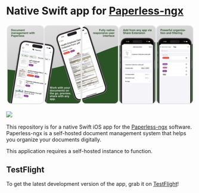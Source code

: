 # Native Swift app for [Paperless-ngx](https://github.com/paperless-ngx/paperless-ngx)

[![](panorama.png)](https://apps.apple.com/app/swift-paperless/id6448698521)

[![](app_store.svg)](https://apps.apple.com/app/swift-paperless/id6448698521)


This repository is for a native Swift iOS app for the
[Paperless-ngx](https://github.com/paperless-ngx/paperless-ngx) software.
Paperless-ngx is a self-hosted document management system that helps you
organize your documents digitally.

This application requires a self-hosted instance to function.

## TestFlight

To get the latest development version of the app, grab it on
[TestFlight](https://testflight.apple.com/join/bOpOdzwL)!
